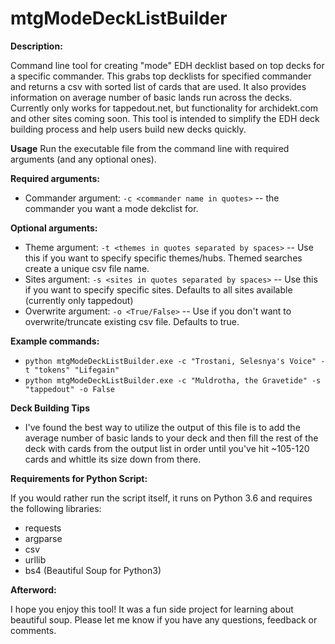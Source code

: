 # mtgModeDeckListBuilder

**Description:**

Command line tool for creating "mode" EDH decklist based on top decks for a specific commander. This grabs top decklists for specified commander and returns a csv with sorted list of cards that are used. It also provides information on average number of basic lands run across the decks. Currently only works for tappedout.net, but functionality for archidekt.com and other sites coming soon. This tool is intended to simplify the EDH deck building process and help users build new decks quickly.

**Usage** 
Run the executable file from the command line with required arguments (and any optional ones). 

**Required arguments:**
  - Commander argument: ```-c <commander name in quotes>``` -- the commander you want a mode dekclist for.

**Optional arguments:**
  - Theme argument: ```-t <themes in quotes separated by spaces>``` -- Use this if you want to specify specific themes/hubs. Themed searches create a unique csv file name.
  - Sites argument: ```-s <sites in quotes separated by spaces>``` -- Use this if you want to specify specific sites. Defaults to all sites available (currently only tappedout)
  - Overwrite argument: ```-o <True/False>``` -- Use if you don't want to overwrite/truncate existing csv file. Defaults to true. 

**Example commands:**
  - ```python mtgModeDeckListBuilder.exe -c "Trostani, Selesnya's Voice" -t "tokens" "Lifegain"```
  - ```python mtgModeDeckListBuilder.exe -c "Muldrotha, the Gravetide" -s "tappedout" -o False``` 
 
**Deck Building Tips**
  - I've found the best way to utilize the output of this file is to add the average number of basic lands to your deck and then fill the rest of the deck with cards from the output list in order until you've hit ~105-120 cards and whittle its size down from there.

**Requirements for Python Script:**

If you would rather run the script itself, it runs on Python 3.6 and requires the following libraries: 
  - requests
  - argparse
  - csv
  - urllib
  - bs4 (Beautiful Soup for Python3)

**Afterword:**

I hope you enjoy this tool! It was a fun side project for learning about beautiful soup. Please let me know if you have any questions, feedback or comments.
